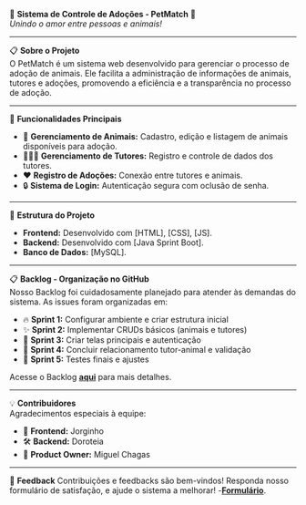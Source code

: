 🦴 **Sistema de Controle de Adoções - PetMatch** 🐾  
_Unindo o amor entre pessoas e animais!_

---

📋 **Sobre o Projeto**  
O PetMatch é um sistema web desenvolvido para gerenciar o processo de adoção de animais. Ele facilita a administração de informações de animais, tutores e adoções, promovendo a eficiência e a transparência no processo de adoção.

---

🚀 **Funcionalidades Principais**  
- 🐾 **Gerenciamento de Animais:** Cadastro, edição e listagem de animais disponíveis para adoção.  
- 🧑‍🤝‍🧑 **Gerenciamento de Tutores:** Registro e controle de dados dos tutores.  
- ❤️ **Registro de Adoções:** Conexão entre tutores e animais.  
- 🔒 **Sistema de Login:** Autenticação segura com oclusão de senha.  

---

📂 **Estrutura do Projeto**  
- **Frontend:** Desenvolvido com [HTML], [CSS], [JS].  
- **Backend:** Desenvolvido com [Java Sprint Boot].  
- **Banco de Dados:** [MySQL].  

---

📋 **Backlog - Organização no GitHub**  
Nosso Backlog foi cuidadosamente planejado para atender às demandas do sistema. As issues foram organizadas em:  
- 🔥 **Sprint 1:** Configurar ambiente e criar estrutura inicial  
- ✨ **Sprint 2:** Implementar CRUDs básicos (animais e tutores)  
- 🔧 **Sprint 3:** Criar telas principais e autenticação  
- 🧩 **Sprint 4:** Concluir relacionamento tutor-animal e validação  
- 🧪 **Sprint 5:** Testes finais e ajustes  

Acesse o Backlog [**aqui**](https://github.com/users/MiguelChagas/projects/3) para mais detalhes.

---

💡 **Contribuidores**  
Agradecimentos especiais à equipe:  
- 🎨 **Frontend:** Jorginho  
- 🛠️ **Backend:** Doroteia  
- 🚀 **Product Owner:** Miguel Chagas

---

💬 **Feedback**
Contribuições e feedbacks são bem-vindos! Responda nosso formulário de satisfação, e ajude o sistema a melhorar!
-[**Formulário**](https://docs.google.com/forms/d/1S-p4sWH6Ss2wT5u9rXxMArEafSwwn-CJbva62jBKaL8/edit).

